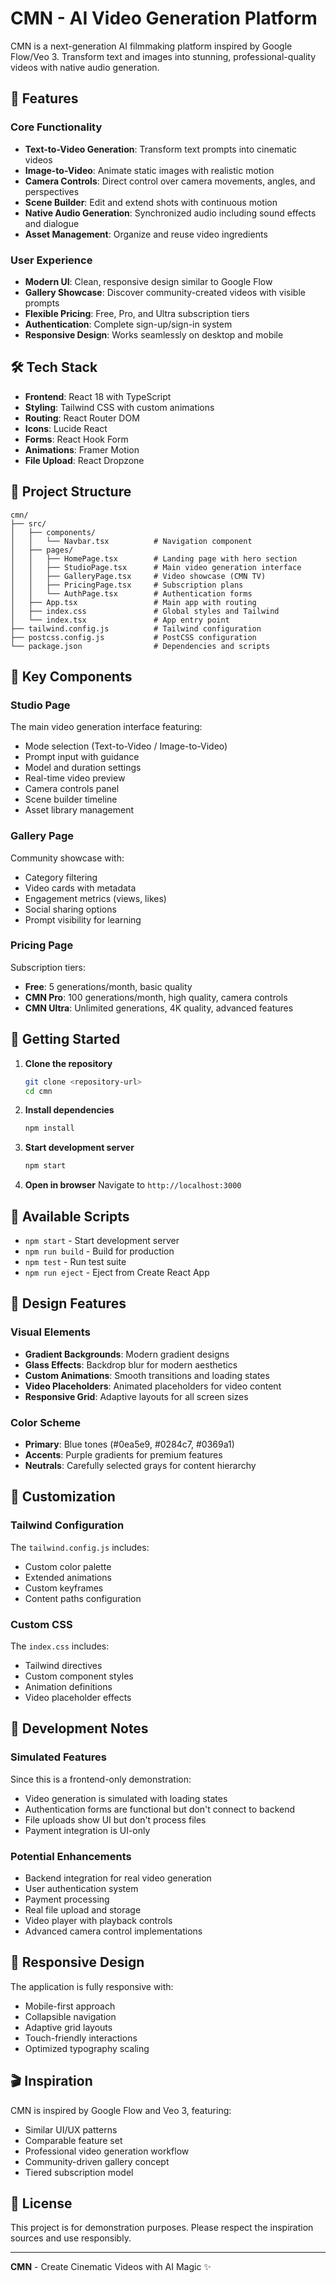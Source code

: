 # CMN - AI Video Generation Platform

CMN is a next-generation AI filmmaking platform inspired by Google Flow/Veo 3. Transform text and images into stunning, professional-quality videos with native audio generation.

## 🚀 Features

### Core Functionality
- **Text-to-Video Generation**: Transform text prompts into cinematic videos
- **Image-to-Video**: Animate static images with realistic motion
- **Camera Controls**: Direct control over camera movements, angles, and perspectives
- **Scene Builder**: Edit and extend shots with continuous motion
- **Native Audio Generation**: Synchronized audio including sound effects and dialogue
- **Asset Management**: Organize and reuse video ingredients

### User Experience
- **Modern UI**: Clean, responsive design similar to Google Flow
- **Gallery Showcase**: Discover community-created videos with visible prompts
- **Flexible Pricing**: Free, Pro, and Ultra subscription tiers
- **Authentication**: Complete sign-up/sign-in system
- **Responsive Design**: Works seamlessly on desktop and mobile

## 🛠 Tech Stack

- **Frontend**: React 18 with TypeScript
- **Styling**: Tailwind CSS with custom animations
- **Routing**: React Router DOM
- **Icons**: Lucide React
- **Forms**: React Hook Form
- **Animations**: Framer Motion
- **File Upload**: React Dropzone

## 📁 Project Structure

```
cmn/
├── src/
│   ├── components/
│   │   └── Navbar.tsx          # Navigation component
│   ├── pages/
│   │   ├── HomePage.tsx        # Landing page with hero section
│   │   ├── StudioPage.tsx      # Main video generation interface
│   │   ├── GalleryPage.tsx     # Video showcase (CMN TV)
│   │   ├── PricingPage.tsx     # Subscription plans
│   │   └── AuthPage.tsx        # Authentication forms
│   ├── App.tsx                 # Main app with routing
│   ├── index.css               # Global styles and Tailwind
│   └── index.tsx               # App entry point
├── tailwind.config.js          # Tailwind configuration
├── postcss.config.js           # PostCSS configuration
└── package.json                # Dependencies and scripts
```

## 🎨 Key Components

### Studio Page
The main video generation interface featuring:
- Mode selection (Text-to-Video / Image-to-Video)
- Prompt input with guidance
- Model and duration settings
- Real-time video preview
- Camera controls panel
- Scene builder timeline
- Asset library management

### Gallery Page
Community showcase with:
- Category filtering
- Video cards with metadata
- Engagement metrics (views, likes)
- Social sharing options
- Prompt visibility for learning

### Pricing Page
Subscription tiers:
- **Free**: 5 generations/month, basic quality
- **CMN Pro**: 100 generations/month, high quality, camera controls
- **CMN Ultra**: Unlimited generations, 4K quality, advanced features

## 🚀 Getting Started

1. **Clone the repository**
   ```bash
   git clone <repository-url>
   cd cmn
   ```

2. **Install dependencies**
   ```bash
   npm install
   ```

3. **Start development server**
   ```bash
   npm start
   ```

4. **Open in browser**
   Navigate to `http://localhost:3000`

## 🎯 Available Scripts

- `npm start` - Start development server
- `npm run build` - Build for production
- `npm test` - Run test suite
- `npm run eject` - Eject from Create React App

## 🎨 Design Features

### Visual Elements
- **Gradient Backgrounds**: Modern gradient designs
- **Glass Effects**: Backdrop blur for modern aesthetics
- **Custom Animations**: Smooth transitions and loading states
- **Video Placeholders**: Animated placeholders for video content
- **Responsive Grid**: Adaptive layouts for all screen sizes

### Color Scheme
- **Primary**: Blue tones (#0ea5e9, #0284c7, #0369a1)
- **Accents**: Purple gradients for premium features
- **Neutrals**: Carefully selected grays for content hierarchy

## 🔧 Customization

### Tailwind Configuration
The `tailwind.config.js` includes:
- Custom color palette
- Extended animations
- Custom keyframes
- Content paths configuration

### Custom CSS
The `index.css` includes:
- Tailwind directives
- Custom component styles
- Animation definitions
- Video placeholder effects

## 🚧 Development Notes

### Simulated Features
Since this is a frontend-only demonstration:
- Video generation is simulated with loading states
- Authentication forms are functional but don't connect to backend
- File uploads show UI but don't process files
- Payment integration is UI-only

### Potential Enhancements
- Backend integration for real video generation
- User authentication system
- Payment processing
- Real file upload and storage
- Video player with playback controls
- Advanced camera control implementations

## 📱 Responsive Design

The application is fully responsive with:
- Mobile-first approach
- Collapsible navigation
- Adaptive grid layouts
- Touch-friendly interactions
- Optimized typography scaling

## 🎬 Inspiration

CMN is inspired by Google Flow and Veo 3, featuring:
- Similar UI/UX patterns
- Comparable feature set
- Professional video generation workflow
- Community-driven gallery concept
- Tiered subscription model

## 📄 License

This project is for demonstration purposes. Please respect the inspiration sources and use responsibly.

---

**CMN** - Create Cinematic Videos with AI Magic ✨
